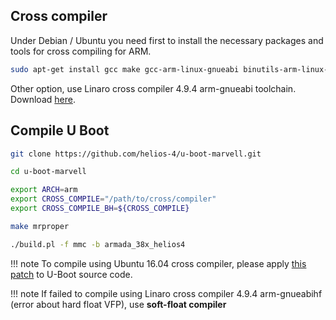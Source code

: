 ## Cross compiler

Under Debian / Ubuntu you need first to install the necessary packages and tools for cross compiling for ARM.

```bash
sudo apt-get install gcc make gcc-arm-linux-gnueabi binutils-arm-linux-gnueabi
```

Other option, use Linaro cross compiler 4.9.4 arm-gnueabi toolchain. Download [here](https://releases.linaro.org/components/toolchain/binaries/4.9-2017.01/arm-linux-gnueabi/).

## Compile U Boot

```bash
git clone https://github.com/helios-4/u-boot-marvell.git

cd u-boot-marvell

export ARCH=arm
export CROSS_COMPILE="/path/to/cross/compiler"
export CROSS_COMPILE_BH=${CROSS_COMPILE}

make mrproper

./build.pl -f mmc -b armada_38x_helios4
```

!!! note
    To compile using Ubuntu 16.04 cross compiler, please apply [this patch](https://github.com/armbian/build/blob/master/patch/u-boot/u-boot-mvebu/tools-bin_hdr-compiler-fixes.patch) to U-Boot source code.

!!! note
    If failed to compile using Linaro cross compiler 4.9.4 arm-gnueabihf (error about hard float VFP), use **soft-float compiler**
